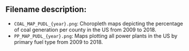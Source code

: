 ## Filename description:

* `COAL_MAP_PUDL_{year}.png`: Choropleth maps depicting the percentage of coal generation per county in the US from 2009 to 2018.
* `PP_MAP_PUDL_{year}.png`: Maps plotting all power plants in the US by primary fuel type from 2009 to 2018. 
